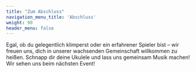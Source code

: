 ```yaml
---
title: "Zum Abschluss"
navigation_menu_title: 'Abschluss'
weight: 90
header_menu: false
---
```

Egal, ob du gelegentlich klimperst oder ein erfahrener Spieler bist – wir freuen uns, dich in unserer wachsenden Gemeinschaft willkommen zu heißen. Schnapp dir deine Ukulele und lass uns gemeinsam Musik machen! Wir sehen uns beim nächsten Event!
